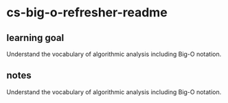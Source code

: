 # cs-big-o-refresher-readme

## learning goal

Understand the vocabulary of algorithmic analysis including Big-O notation.

## notes
Understand the vocabulary of algorithmic analysis including Big-O notation.

